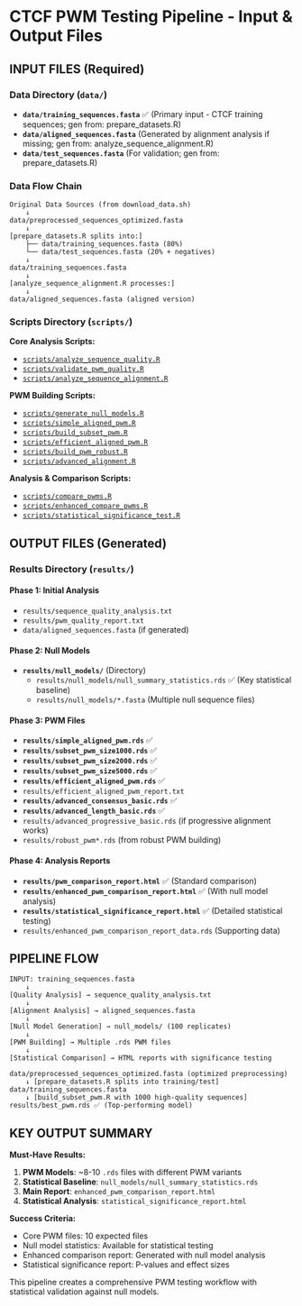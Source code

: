 # CTCF PWM Testing Pipeline - Input & Output Files

## **INPUT FILES** (Required)

### Data Directory (`data/`)
- **`data/training_sequences.fasta`** ✅ (Primary input - CTCF training sequences; gen from: prepare_datasets.R)
- **`data/aligned_sequences.fasta`** (Generated by alignment analysis if missing; gen from: analyze_sequence_alignment.R)
- **`data/test_sequences.fasta`** (For validation; gen from: prepare_datasets.R)

### Data Flow Chain

```
Original Data Sources (from download_data.sh)
    ↓
data/preprocessed_sequences_optimized.fasta
    ↓
[prepare_datasets.R splits into:]
    ├── data/training_sequences.fasta (80%)
    └── data/test_sequences.fasta (20% + negatives)
    ↓
data/training_sequences.fasta
    ↓
[analyze_sequence_alignment.R processes:]
    ↓
data/aligned_sequences.fasta (aligned version)
```

### Scripts Directory (`scripts/`)
**Core Analysis Scripts:**
- [`scripts/analyze_sequence_quality.R`](scripts/analyze_sequence_quality.R)
- [`scripts/validate_pwm_quality.R`](scripts/validate_pwm_quality.R) 
- [`scripts/analyze_sequence_alignment.R`](scripts/analyze_sequence_alignment.R)

**PWM Building Scripts:**
- [`scripts/generate_null_models.R`](scripts/generate_null_models.R)
- [`scripts/simple_aligned_pwm.R`](scripts/simple_aligned_pwm.R)
- [`scripts/build_subset_pwm.R`](scripts/build_subset_pwm.R)
- [`scripts/efficient_aligned_pwm.R`](scripts/efficient_aligned_pwm.R)
- [`scripts/build_pwm_robust.R`](scripts/build_pwm_robust.R)
- [`scripts/advanced_alignment.R`](scripts/advanced_alignment.R)

**Analysis & Comparison Scripts:**
- [`scripts/compare_pwms.R`](scripts/compare_pwms.R)
- [`scripts/enhanced_compare_pwms.R`](scripts/enhanced_compare_pwms.R)
- [`scripts/statistical_significance_test.R`](scripts/statistical_significance_test.R)

## **OUTPUT FILES** (Generated)

### Results Directory (`results/`)

#### **Phase 1: Initial Analysis**
- `results/sequence_quality_analysis.txt`
- `results/pwm_quality_report.txt`
- `data/aligned_sequences.fasta` (if generated)

#### **Phase 2: Null Models**
- **`results/null_models/`** (Directory)
  - `results/null_models/null_summary_statistics.rds` ✅ (Key statistical baseline)
  - `results/null_models/*.fasta` (Multiple null sequence files)

#### **Phase 3: PWM Files**
- **`results/simple_aligned_pwm.rds`** ✅
- **`results/subset_pwm_size1000.rds`** ✅
- **`results/subset_pwm_size2000.rds`** ✅ 
- **`results/subset_pwm_size5000.rds`** ✅
- **`results/efficient_aligned_pwm.rds`** ✅
- `results/efficient_aligned_pwm_report.txt`
- **`results/advanced_consensus_basic.rds`** ✅
- **`results/advanced_length_basic.rds`** ✅
- `results/advanced_progressive_basic.rds` (if progressive alignment works)
- `results/robust_pwm*.rds` (from robust PWM building)

#### **Phase 4: Analysis Reports**
- **`results/pwm_comparison_report.html`** ✅ (Standard comparison)
- **`results/enhanced_pwm_comparison_report.html`** ✅ (With null model analysis)
- **`results/statistical_significance_report.html`** ✅ (Detailed statistical testing)
- `results/enhanced_pwm_comparison_report_data.rds` (Supporting data)

## **PIPELINE FLOW**

```
INPUT: training_sequences.fasta
    ↓
[Quality Analysis] → sequence_quality_analysis.txt
    ↓
[Alignment Analysis] → aligned_sequences.fasta
    ↓
[Null Model Generation] → null_models/ (100 replicates)
    ↓
[PWM Building] → Multiple .rds PWM files
    ↓
[Statistical Comparison] → HTML reports with significance testing
```

```
data/preprocessed_sequences_optimized.fasta (optimized preprocessing)
    ↓ [prepare_datasets.R splits into training/test]
data/training_sequences.fasta 
    ↓ [build_subset_pwm.R with 1000 high-quality sequences]
results/best_pwm.rds ✅ (Top-performing model)
```

## **KEY OUTPUT SUMMARY**

**Must-Have Results:**
1. **PWM Models**: ~8-10 `.rds` files with different PWM variants
2. **Statistical Baseline**: `null_models/null_summary_statistics.rds`
3. **Main Report**: `enhanced_pwm_comparison_report.html`
4. **Statistical Analysis**: `statistical_significance_report.html`

**Success Criteria:**
- Core PWM files: 10 expected files
- Null model statistics: Available for statistical testing
- Enhanced comparison report: Generated with null model analysis
- Statistical significance report: P-values and effect sizes

This pipeline creates a comprehensive PWM testing workflow with statistical validation against null models.